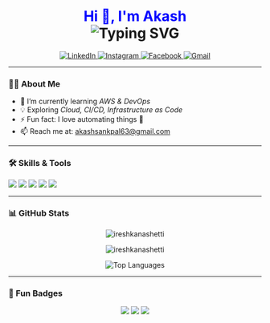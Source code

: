 <!-- Animated Header -->
<h1 align="center">
  <span style="color: blue; font-weight: bold;">Hi 👋, I'm Akash</span><br>

  <img src="https://readme-typing-svg.herokuapp.com?font=Fira+Code&size=28&pause=1000&color=36BCF7&center=true&vCenter=true&width=600&lines=Hi+%F0%9F%91%8B+I'm+Akash+Sankpal;AWS+%26+DevOps+Learner;Cloud+Computing+Enthusiast;Welcome+to+my+GitHub+Profile!" alt="Typing SVG" />
</h1>

<!-- Social Icons -->
<p align="center">
  <a href="https://www.linkedin.com/in/akash-sankpal-4198b4296?/" target="_blank">
    <img src="https://img.icons8.com/color/48/linkedin.png" alt="LinkedIn"/>
  </a>
  <a href="https://www.instagram.com/akash_sankpal_patil/" target="_blank">
    <img src="https://img.icons8.com/color/48/instagram-new--v1.png" alt="Instagram"/>
  </a>
  <a href="https://www.facebook.com/akash_sankpal_patil" target="_blank">
    <img src="https://img.icons8.com/color/48/facebook-new.png" alt="Facebook"/>
  </a>
  <a href="mailto:akashsankpal63@gmail.com" target="_blank">
    <img src="https://img.icons8.com/color/48/gmail-new.png" alt="Gmail"/>
  </a>
</p>

---

### 👨‍💻 About Me  
- 🌱 I’m currently learning *AWS & DevOps*  
- 💡 Exploring *Cloud, CI/CD, Infrastructure as Code*  
- ⚡ Fun fact: I love automating things 🚀  
- 📫 Reach me at: akashsankpal63@gmail.com

---

### 🛠 Skills & Tools  
<p>
  <img src="https://img.shields.io/badge/AWS-%23FF9900.svg?&style=for-the-badge&logo=amazon-aws&logoColor=white"/>
  <img src="https://img.shields.io/badge/DevOps-%2300599C.svg?&style=for-the-badge&logo=azuredevops&logoColor=white"/>
  <img src="https://img.shields.io/badge/Linux-%23FCC624.svg?&style=for-the-badge&logo=linux&logoColor=black"/>
  <img src="https://img.shields.io/badge/Docker-%232496ED.svg?&style=for-the-badge&logo=docker&logoColor=white"/>
  <img src="https://img.shields.io/badge/Git-%23F05033.svg?&style=for-the-badge&logo=git&logoColor=white"/>
</p>

---

### 📊 GitHub Stats  
<p align="center">
  <img src="https://github-readme-stats.vercel.app/api?username=ireshkanashetti&show_icons=true&theme=tokyonight" alt="ireshkanashetti" />
</p>

<p align="center">
  <img src="https://github-readme-streak-stats.herokuapp.com/?user=ireshkanashetti&theme=tokyonight" alt="ireshkanashetti" />
</p>

<p align="center">
  <img src="https://github-readme-stats.vercel.app/api/top-langs/?username=ireshkanashetti&layout=compact&theme=tokyonight" alt="Top Languages" />
</p>

---

### 🎯 Fun Badges  
<p align="center">
  <img src="https://img.shields.io/badge/Cloud%20Lover-%F0%9F%8C%A5-blue?style=for-the-badge" />
  <img src="https://img.shields.io/badge/Open%20Source%20Enthusiast-%F0%9F%93%84-green?style=for-the-badge" />
  <img src="https://img.shields.io/badge/Lifelong%20Learner-%F0%9F%93%9A-orange?style=for-the-badge" />
</p>
